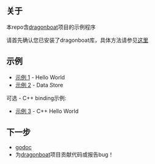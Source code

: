 ## 关于 ##
本repo含[dragonboat](http://github.com/lni/dragonboat)项目的示例程序

请首先确认您已安装了dragonboat库，具体方法请参见[这里](http://github.com/lni/dragonboat)

## 示例 ##

* [示例 1](helloworld) - Hello World
* [示例 2](helloworld/README.DS.md) - Data Store

可选 - C++ binding示例:

* [示例 3](cpphelloworld) - C++ Hello World

## 下一步 ##
* [godoc](https://godoc.org/github.com/lni/dragonboat)
* 为[dragonboat](http://github.com/lni/dragonboat)项目贡献代码或报告bug！
